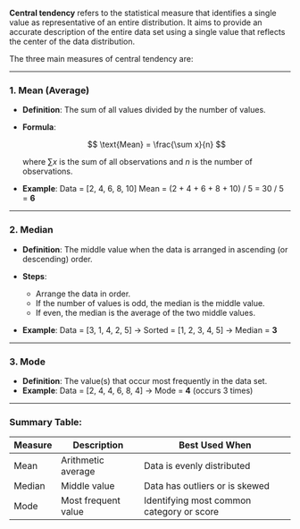 **Central tendency** refers to the statistical measure that identifies a single value as representative of an entire distribution. It aims to provide an accurate description of the entire data set using a single value that reflects the center of the data distribution.

The three main measures of central tendency are:

---

### 1. **Mean (Average)**

* **Definition**: The sum of all values divided by the number of values.
* **Formula**:

  $$
  \text{Mean} = \frac{\sum x}{n}
  $$

  where $\sum x$ is the sum of all observations and $n$ is the number of observations.
* **Example**:
  Data = \[2, 4, 6, 8, 10]
  Mean = (2 + 4 + 6 + 8 + 10) / 5 = 30 / 5 = **6**

---

### 2. **Median**

* **Definition**: The middle value when the data is arranged in ascending (or descending) order.
* **Steps**:

  * Arrange the data in order.
  * If the number of values is odd, the median is the middle value.
  * If even, the median is the average of the two middle values.
* **Example**:
  Data = \[3, 1, 4, 2, 5] → Sorted = \[1, 2, 3, 4, 5] → Median = **3**

---

### 3. **Mode**

* **Definition**: The value(s) that occur most frequently in the data set.
* **Example**:
  Data = \[2, 4, 4, 6, 8, 4] → Mode = **4** (occurs 3 times)

---

### Summary Table:

| Measure | Description         | Best Used When                            |
| ------- | ------------------- | ----------------------------------------- |
| Mean    | Arithmetic average  | Data is evenly distributed                |
| Median  | Middle value        | Data has outliers or is skewed            |
| Mode    | Most frequent value | Identifying most common category or score |

